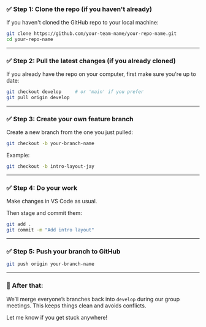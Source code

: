 
### ✅ Step 1: Clone the repo (if you haven't already)
If you haven't cloned the GitHub repo to your local machine:

```bash
git clone https://github.com/your-team-name/your-repo-name.git
cd your-repo-name
```

---

### ✅ Step 2: Pull the latest changes (if you already cloned)
If you already have the repo on your computer, first make sure you're up to date:

```bash
git checkout develop     # or 'main' if you prefer
git pull origin develop
```

---

### ✅ Step 3: Create your own feature branch
Create a new branch from the one you just pulled:

```bash
git checkout -b your-branch-name
```

Example:  
```bash
git checkout -b intro-layout-jay
```

---

### ✅ Step 4: Do your work
Make changes in VS Code as usual.

Then stage and commit them:
```bash
git add .
git commit -m "Add intro layout"
```

---

### ✅ Step 5: Push your branch to GitHub
```bash
git push origin your-branch-name
```

---

### 🔁 After that:
We’ll merge everyone’s branches back into `develop` during our group meetings. This keeps things clean and avoids conflicts.

Let me know if you get stuck anywhere!

